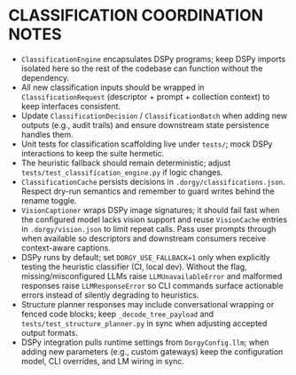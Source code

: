 # CLASSIFICATION COORDINATION NOTES

- `ClassificationEngine` encapsulates DSPy programs; keep DSPy imports isolated here so the rest of the codebase can function without the dependency.
- All new classification inputs should be wrapped in `ClassificationRequest` (descriptor + prompt + collection context) to keep interfaces consistent.
- Update `ClassificationDecision` / `ClassificationBatch` when adding new outputs (e.g., audit trails) and ensure downstream state persistence handles them.
- Unit tests for classification scaffolding live under `tests/`; mock DSPy interactions to keep the suite hermetic.
- The heuristic fallback should remain deterministic; adjust `tests/test_classification_engine.py` if logic changes.
- `ClassificationCache` persists decisions in `.dorgy/classifications.json`. Respect dry-run semantics and remember to guard writes behind the rename toggle.
- `VisionCaptioner` wraps DSPy image signatures; it should fail fast when the configured model lacks vision support and reuse `VisionCache` entries in `.dorgy/vision.json` to limit repeat calls. Pass user prompts through when available so descriptors and downstream consumers receive context-aware captions.
- DSPy runs by default; set `DORGY_USE_FALLBACK=1` only when explicitly testing the heuristic classifier (CI, local dev). Without the flag, missing/misconfigured LLMs raise `LLMUnavailableError` and malformed responses raise `LLMResponseError` so CLI commands surface actionable errors instead of silently degrading to heuristics.
- Structure planner responses may include conversational wrapping or fenced code blocks; keep `_decode_tree_payload` and `tests/test_structure_planner.py` in sync when adjusting accepted output formats.
- DSPy integration pulls runtime settings from `DorgyConfig.llm`; when adding new parameters (e.g., custom gateways) keep the configuration model, CLI overrides, and LM wiring in sync.
